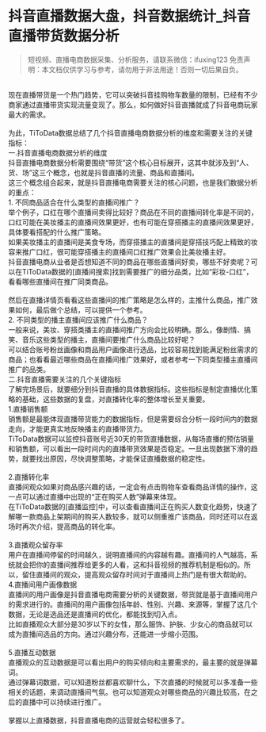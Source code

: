 # 抖音直播数据大盘，抖音数据统计_抖音直播带货数据分析


>
> 短视频、直播电商数据采集、分析服务，请联系微信：ifuxing123
> 免责声明：本文档仅供学习与参考，请勿用于非法用途！否则一切后果自负。
> 



<br>现在直播带货是一个热门趋势，它可以突破抖音挂购物车数量的限制，已经有不少商家通过直播带货实现流量变现了。那么，如何做好抖音直播就成了抖音电商玩家最大的需求。<br>
<br>为此，TiToData数据总结了几个抖音直播电商数据分析的维度和需要关注的关键指标：<br>一.抖音直播电商数据分析的维度<br>抖音直播电商数据分析需要围绕“带货”这个核心目标展开，这其中就涉及到“人、货、场”这三个概念，也就是抖音直播的流量、商品和直播间。<br>这三个概念组合起来，就是抖音直播电商需要关注的核心问题，也是我们数据分析的重点：<br>1. 不同商品适合在什么类型的直播间推广？<br>举个例子，口红在哪个直播间卖得比较好？商品在不同的直播间转化率是不同的，口红可能在美妆播主的直播间效果更好，也有可能在穿搭播主的直播间效果更好，具体要看搭配的什么推广策略。<br>如果美妆播主的直播间是美食专场，而穿搭播主的直播间是穿搭技巧配上精致的妆容来推广口红，很可能穿搭播主的直播间口红推广效果会比美妆播主好。<br>抖音直播电商从业者是否想知道不同的商品在哪些直播间好卖，哪些不好卖呢？可以在TiToData数据的[直播间搜索]找到需要推广的细分品类，比如“彩妆-口红”，看看哪些直播间在推广同类商品。<br>
<br>然后在直播详情页看看这些直播间的推广策略是怎么样的，主推什么商品，推广效果如何，最后做个总结，可以提供一个参考。<br>2. 不同类型的播主直播间应该推广什么商品？<br>一般来说，美妆、穿搭类播主的直播间推广方向会比较明确。那么，像剧情、搞笑、音乐这些类型的播主，直播间要推广什么商品比较好呢？<br>可以结合账号粉丝画像和商品用户画像进行选品，比较容易找到能满足粉丝需求的商品；也看看最近哪些商品在直播间推广效果好，或者参考一下同类型播主直播间推广的品类。<br>二.抖音直播需要关注的几个关键指标<br>了解完场景后，就要细分到抖音直播的具体数据指标。这些指标是制定直播优化策略的基础，这些数据的复盘，对直播转化率的整体增长至关重要。<br>1.直播销售额<br>销售额是最能体现直播带货能力的数据指标，但是需要综合分析一段时间内的数据走向，才能更真实地反映播主的直播带货力。<br>TiToData数据可以监控抖音账号近30天的带货直播数据，从每场直播的预估销量和销售额，可以看出一段时间内的直播带货效果是否稳定。一旦出现数据下滑的趋势，就要找出原因，尽快调整策略，才能保证直播数据的稳定性。<br>
<br>2.直播转化率<br>直播间观众如果对商品感兴趣的话，一定会有点击购物车查看商品详情的操作，这一点可以通过直播中出现的“正在购买人数”弹幕来体现。<br>在TiToData数据的[直播监控]中，可以查看直播间正在购买人数变化趋势，快速了解哪一款商品上架期间的购买人数较多，就可以侧重推广该商品，同时还可以在返场时再次介绍，提高商品的转化率。<br>
<br>3.直播观众留存率<br>用户在直播间停留的时间越久，说明直播间的内容越有趣。直播间的人气越高，系统就会把你的直播间推荐给更多的人看，这和抖音视频的推荐机制是相似的。所以，留住直播间的观众，提高观众留存时间对于直播间上热门是有很大帮助的。<br>4.直播间用户画像数据<br>直播间的用户画像是抖音直播电商需要分析的关键数据，带货就是基于直播间用户的需求进行的。直播间的用户画像包括年龄、性别、兴趣、来源等，掌握了这几个数据，无论是选品还是直播间的优化，都能找到切入点。<br>比如直播观众大部分是30岁以下的女性，那么服饰、护肤、少女心的商品就可以成为直播间选品的方向。通过兴趣分布，还能进一步缩小范围。<br>
<br>5.直播互动数据<br>直播观众的互动数据是可以看出用户的购买倾向和主要需求的，最主要的就是弹幕词。<br>通过弹幕词数据，可以知道粉丝都喜欢聊什么，下次直播的时候就可以多准备一些相关的话题，来调动直播间气氛。也可以知道观众对哪些商品的兴趣比较高，在之后的直播中可以持续进行推广。<br>
<br>掌握以上直播数据，抖音直播电商的运营就会轻松很多了。
